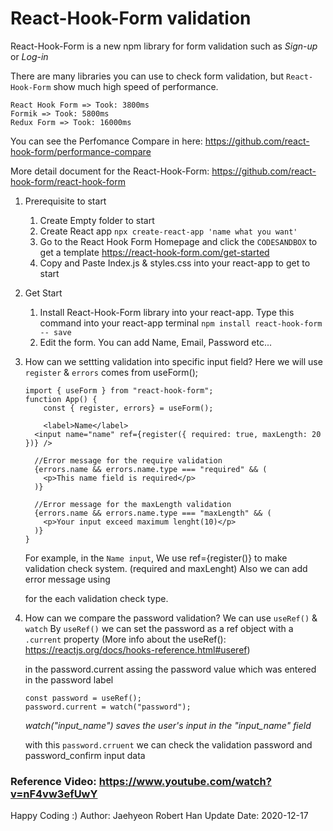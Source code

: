 # React-Hook-Form validation 

React-Hook-Form is a new npm library for form validation such as *Sign-up* or *Log-in*

There are many libraries you can use to check form validation, but `React-Hook-Form` show much high speed of performance.
```
React Hook Form => Took: 3800ms
Formik => Took: 5800ms
Redux Form => Took: 16000ms
```
You can see the Perfomance Compare in here: https://github.com/react-hook-form/performance-compare

More detail document for the React-Hook-Form: https://github.com/react-hook-form/react-hook-form


1. Prerequisite to start
    1. Create Empty folder to start
    2. Create React app  `npx create-react-app 'name what you want'`
    3. Go to the React Hook Form Homepage and click the `CODESANDBOX` to get a template
        https://react-hook-form.com/get-started
    4. Copy and Paste Index.js & styles.css into your react-app to get to start


2. Get Start
    1. Install React-Hook-Form library into your react-app. Type this command into your react-app terminal
        `npm install react-hook-form -- save`
    2. Edit the form. You can add Name, Email, Password etc...

3. How can we settting validation into specific input field?
    Here we will use `register` & `errors` comes from useForm();
    ```
    import { useForm } from "react-hook-form";
    function App() {
        const { register, errors} = useForm();

        <label>Name</label>
      <input name="name" ref={register({ required: true, maxLength: 20 })} />
      
      //Error message for the require validation
      {errors.name && errors.name.type === "required" && (
        <p>This name field is required</p>
      )}
    
      //Error message for the maxLength validation
      {errors.name && errors.name.type === "maxLength" && (
        <p>Your input exceed maximum lenght(10)</p>
      )}
    }
    ```

    For example, in the `Name input`, We use ref={register()} to make validation check system.
    (required and maxLenght)
    Also we can add error message using <p></p> for the each validation check type. 

4. How can we compare the password validation?
    We can use `useRef()` & `watch`
    By `useRef()` we can set the  password as a ref object with a `.current` property
    (More info about the useRef(): https://reactjs.org/docs/hooks-reference.html#useref)

    in the password.current assing the password value which was entered in the password label
    ```
    const password = useRef();
    password.current = watch("password");
    ```
    *watch("input_name") saves the user's input in the "input_name" field*

    with this `password.crruent` we can check the validation password and password_confirm input data

### Reference Video: https://www.youtube.com/watch?v=nF4vw3efUwY

Happy Coding :)
Author: Jaehyeon Robert Han
Update Date: 2020-12-17
